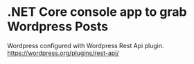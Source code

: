 .NET Core console app to grab Wordpress Posts
=============================================

Wordpress configured with Wordpress Rest Api plugin.
https://wordpress.org/plugins/rest-api/
